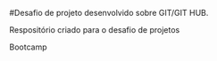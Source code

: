#Desafio de projeto desenvolvido sobre GIT/GIT HUB.

Respositório criado para o desafio de projetos

Bootcamp 
